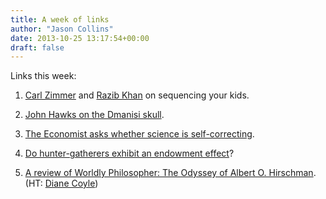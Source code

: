 ```yaml
---
title: A week of links
author: "Jason Collins"
date: 2013-10-25 13:17:54+00:00
draft: false
---
```


Links this week:



	
  1. [Carl Zimmer](http://www.slate.com/articles/health_and_science/human_genome/2013/10/babyseq_genome_study_will_sequencing_dna_at_birth_change_someone_s_life.html) and [Razib Khan](http://www.slate.com/articles/health_and_science/human_genome/2013/10/analyze_your_child_s_dna_which_grandparents_are_most_genetically_related.html) on sequencing your kids.

	
  2. [John Hawks on the Dmanisi skull](http://johnhawks.net/weblog/fossils/lower/dmanisi/d4500-lordkipanidze-2013.html).

	
  3. [The Economist asks whether science is self-correcting](http://www.economist.com/news/briefing/21588057-scientists-think-science-self-correcting-alarming-degree-it-not-trouble?fsrc=scn/tw_ec/trouble_at_the_lab).

	
  4. [Do hunter-gatherers exhibit an endowment effect](http://www.upenn.edu/pennnews/news/penn-research-helps-show-endowment-effect-not-present-hunter-gather-societies)?

	
  5. [A review of Worldly Philosopher: The Odyssey of Albert O. Hirschman](http://www.democracyjournal.org/30/oracles-odyssey.php?page=all). (HT: [Diane Coyle](https://twitter.com/diane1859))


